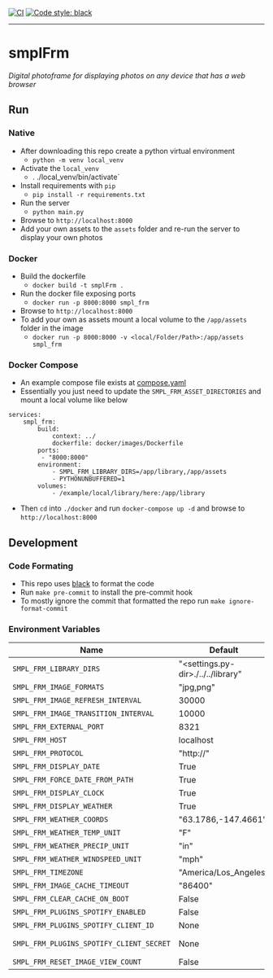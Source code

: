 [![CI](https://github.com/rickyphewitt/smplFrm/actions/workflows/ci.yml/badge.svg)](https://github.com/rickyphewitt/smplFrm/actions/workflows/ci.yml)
[![Code style: black](https://img.shields.io/badge/code%20style-black-000000.svg)](https://github.com/psf/black)
___
# smplFrm
*Digital photoframe for displaying photos on any device that has a web browser*


## Run
### Native
* After downloading this repo create a python virtual environment                                                    
  * `python -m venv local_venv`
* Activate the `local_venv`
  * . ./local_venv/bin/activate`
* Install requirements with `pip`
  * `pip install -r requirements.txt`
* Run the server
  * `python main.py`
* Browse to `http://localhost:8000`
* Add your own assets to the `assets` folder and re-run the server to display your own photos

### Docker
* Build the dockerfile
  * `docker build -t smplFrm .`
* Run the docker file exposing ports
  * `docker run -p 8000:8000 smpl_frm`
* Browse to `http://localhost:8000`
* To add your own as assets mount a local volume to the `/app/assets` folder in the image
  * `docker run -p 8000:8000 -v <local/Folder/Path>:/app/assets smpl_frm`
### Docker Compose
* An example compose file exists at [compose.yaml](docker/compose/compose.yaml)
* Essentially you just need to update the `SMPL_FRM_ASSET_DIRECTORIES` and mount a local volume like below
```
services:
    smpl_frm:
        build:
            context: ../
            dockerfile: docker/images/Dockerfile
        ports:
         - "8000:8000"
        environment:
            - SMPL_FRM_LIBRARY_DIRS=/app/library,/app/assets
            - PYTHONUNBUFFERED=1
        volumes:
            - /example/local/library/here:/app/library

```
* Then `cd` into `./docker` and run `docker-compose up -d` and browse to `http://localhost:8000`

## Development
### Code Formating
* This repo uses [black](https://pypi.org/project/black/) to format the code
* Run `make pre-commit` to install the pre-commit hook
* To mostly ignore the commit that formatted the repo run `make ignore-format-commit`


### Environment Variables

| Name                                    | Default                            | Description                                                                                                               |
|-----------------------------------------|------------------------------------|---------------------------------------------------------------------------------------------------------------------------|
| `SMPL_FRM_LIBRARY_DIRS`                 | "<settings.py-dir>./../../library" | Comma Separated String of directory paths                                                                                 |
| `SMPL_FRM_IMAGE_FORMATS`                | "jpg,png"                          | Comma Separated String of directory paths                                                                                 |
| `SMPL_FRM_IMAGE_REFRESH_INTERVAL`       | 30000                              | How long to display an image (millis)                                                                                     |
| `SMPL_FRM_IMAGE_TRANSITION_INTERVAL`    | 10000                              | How long to transition the image (millis)                                                                                 |
| `SMPL_FRM_EXTERNAL_PORT`                | 8321                               | Used in Docker when the external port differs from the server port                                                        |
| `SMPL_FRM_HOST`                         | localhost                          | Used when running the application on a server                                                                             |
| `SMPL_FRM_PROTOCOL`                     | "http://"                          | Set to "https://" for ssl                                                                                                 |
| `SMPL_FRM_DISPLAY_DATE`                 | True                               | Display date (Month, Year) of photo. This reads the exif image data                                                       |
| `SMPL_FRM_FORCE_DATE_FROM_PATH`         | True                               | Use the filepath to determine date supports `YYYY/MM` 2024/12                                                             |
| `SMPL_FRM_DISPLAY_CLOCK`                | True                               | Display the Clock                                                                                                         |
| `SMPL_FRM_DISPLAY_WEATHER`              | True                               | Display the Weather. [Weather data by Open-Meteo.com](https://open-meteo.com)                                             |
| `SMPL_FRM_WEATHER_COORDS`               | "63.1786,-147.4661"                | Lat,Long for weather                                                                                                      |
| `SMPL_FRM_WEATHER_TEMP_UNIT`            | "F"                                | `F` for Fahrenheit, `C` for Celsius                                                                                       |
| `SMPL_FRM_WEATHER_PRECIP_UNIT`          | "in"                               | `in` for inches, `mm` for millimeters                                                                                     |
| `SMPL_FRM_WEATHER_WINDSPEED_UNIT`       | "mph"                              | `kmh` kilos per hour, `kn` knots, `ms` meters per second, `mph` miles per hour                                            |
| `SMPL_FRM_TIMEZONE`                     | "America/Los_Angeles"              | TZ Identified from [Wikipedia](https://en.wikipedia.org/wiki/List_of_tz_database_time_zones)                              |
| `SMPL_FRM_IMAGE_CACHE_TIMEOUT`          | "86400"                            | Seconds until the image should be removed from the cache                                                                  |
| `SMPL_FRM_CLEAR_CACHE_ON_BOOT`          | False                              | Clears Cache on Service Boot                                                                                              |
| `SMPL_FRM_PLUGINS_SPOTIFY_ENABLED`      | False                              | Enables Spotify Now Playing Plugin                                                                                        |
| `SMPL_FRM_PLUGINS_SPOTIFY_CLIENT_ID`    | None                               | See: https://spotipy.readthedocs.io/en/latest/#getting-started                                                            |
| `SMPL_FRM_PLUGINS_SPOTIFY_CLIENT_SECRET` | None                               | See ^ - Ensure your Redirect URI matches  Http://`SMPL_FRM_HOST`:`SMPL_FRM_EXTERNAL_PORT`/api/v1/plugins/spotify/callback |
| `SMPL_FRM_RESET_IMAGE_VIEW_COUNT`        | False                              | When set to True all image counts are reset.                                                                              |